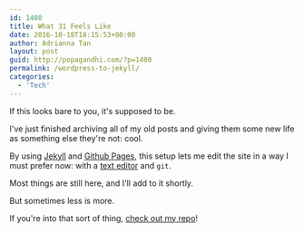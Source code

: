```yaml
---
id: 1400
title: What 31 Feels Like
date: 2016-10-18T18:15:53+00:00
author: Adrianna Tan
layout: post
guid: http://popagandhi.com/?p=1400
permalink: /wordpress-to-jekyll/
categories:
  - 'Tech'
---
```

If this looks bare to you, it's supposed to be.

I've just finished archiving all of my old posts and giving them some new life as something else they're not: cool.

By using [Jekyll](https://jekyllrb.com) and [Github Pages](https://pages.github.com), this setup lets me edit the site in a way I must prefer now: with a [text editor](https://atom.io) and `git`.

Most things are still here, and I'll add to it shortly.

But sometimes less is more.

If you're into that sort of thing, [check out my repo](https://github.com/skinnylatte/skinnylatte.github.io)!
